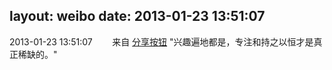 layout: weibo
date: 2013-01-23 13:51:07
---
2013-01-23 13:51:07  &nbsp;&nbsp;&nbsp;&nbsp;&nbsp;&nbsp; 来自 <a href="http://app.weibo.com/t/feed/cUcI1A" rel="nofollow">分享按钮</a>
"兴趣遍地都是，专注和持之以恒才是真正稀缺的。" ​​​
